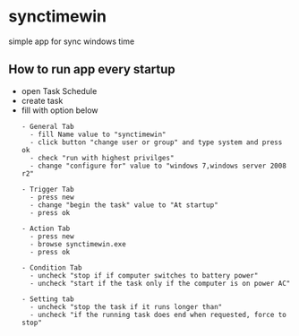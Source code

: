 # synctimewin
simple app for sync windows time

## How to run app every startup
- open Task Schedule
- create task
- fill with option below
  ```
  - General Tab
    - fill Name value to "synctimewin"
    - click button "change user or group" and type system and press ok
    - check "run with highest privilges"
    - change "configure for" value to "windows 7,windows server 2008 r2"

  - Trigger Tab
    - press new
    - change "begin the task" value to "At startup"
    - press ok

  - Action Tab
    - press new
    - browse synctimewin.exe
    - press ok

  - Condition Tab
    - uncheck "stop if if computer switches to battery power"
    - uncheck "start if the task only if the computer is on power AC"

  - Setting tab
    - uncheck "stop the task if it runs longer than"
    - uncheck "if the running task does end when requested, force to stop"
  ```

